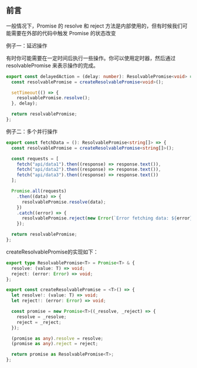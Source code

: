 ## 前言

一般情况下，Promise 的 resolve 和 reject 方法是内部使用的，但有时候我们可能需要在外部的代码中触发 Promise 的状态改变

例子一：延迟操作

有时你可能需要在一定时间后执行一些操作。你可以使用定时器，然后通过 resolvablePromise 来表示操作的完成。

```ts
export const delayedAction = (delay: number): ResolvablePromise<void> => {
  const resolvablePromise = createResolvablePromise<void>();

  setTimeout(() => {
    resolvablePromise.resolve();
  }, delay);

  return resolvablePromise;
};
```

例子二：多个并行操作

```ts
export const fetchData = (): ResolvablePromise<string[]> => {
  const resolvablePromise = createResolvablePromise<string[]>();

  const requests = [
    fetch("api/data1").then((response) => response.text()),
    fetch("api/data2").then((response) => response.text()),
    fetch("api/data3").then((response) => response.text())
  ];

  Promise.all(requests)
    .then((data) => {
      resolvablePromise.resolve(data);
    })
    .catch((error) => {
      resolvablePromise.reject(new Error(`Error fetching data: ${error}`));
    });

  return resolvablePromise;
};

```

createResolvablePromise的实现如下：

```ts
export type ResolvablePromise<T> = Promise<T> & {
  resolve: (value: T) => void;
  reject: (error: Error) => void;
};

export const createResolvablePromise = <T>() => {
  let resolve!: (value: T) => void;
  let reject!: (error: Error) => void;

  const promise = new Promise<T>((_resolve, _reject) => {
    resolve = _resolve;
    reject = _reject;
  });

  (promise as any).resolve = resolve;
  (promise as any).reject = reject;

  return promise as ResolvablePromise<T>;
};
```

